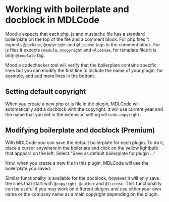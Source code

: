 # Working with boilerplate and docblock in MDLCode

Moodle expects that each php, js and mustache file has a standard boilerplate on the top of the
file and a comment block. For php files it expects `@package`, `@copyright` and `@license` tags
in the comment block. For js files it expects `@module`, `@copyright` and `@license`,
for template files it is only `@template` tag.

Moodle codechecker tool will verify that the boilerplate contains specific lines but you
can modify the first line to include the name of your plugin, for example, and add more lines
in the bottom.

## Setting default copyright

When you create a new php or js file in the plugin, MDLCode will automatically add a docblock
with the copyright. It will use current year and the name that you set in the extension setting
`mdlcode.copyright`.

## Modifying boilerplate and docblock (Premium)

With MDLCode you can save the default boilerplate for each plugin. To do it, place a cursor anywhere
in the boilerlate and click on the yellow lightbulb that appears on the left.
Select "Save as default boilerplate for plugin ..."

Now, when you create a new file in this plugin, MDLCode will use the boilerplate you saved.

Similar functionality is available for the docblock, however it will only save the lines that start
with `@copyright`, `@author` and `@license`. This functionality can be useful if you may work
on different plugins and use either your own name or the company name as a main copyright
depending on the plugin.
